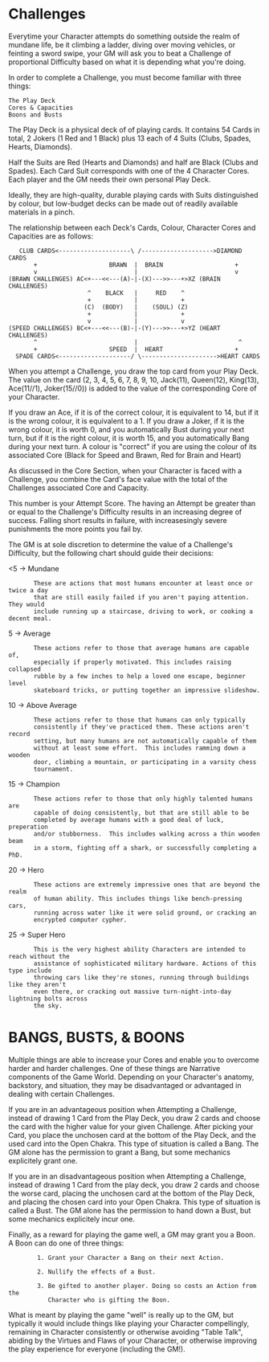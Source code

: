 Challenges
==========

Everytime your Character attempts do something outside the realm of mundane
life, be it climbing a ladder, diving over moving vehicles, or feinting a
sword swipe, your GM will ask you to beat a Challenge of proportional
Difficulty based on what it is depending what you're doing.

In order to complete a Challenge, you must become familiar with three things:

    The Play Deck
    Cores & Capacities
    Boons and Busts

The Play Deck is a physical deck of of playing cards. It contains 54 Cards in
total, 2 Jokers (1 Red and 1 Black) plus 13 each of 4 Suits (Clubs, Spades,
Hearts, Diamonds). 

Half the Suits are Red (Hearts and Diamonds) and half are Black (Clubs and
Spades). Each Card Suit corresponds with one of the 4 Character Cores. Each player and
the GM needs their own personal Play Deck. 

Ideally, they are high-quality, durable playing cards with Suits
distinguished by colour, but low-budget decks can be made out of readily
available materials in a pinch.

The relationship between each Deck's Cards, Colour, Character Cores and Capacities
are as follows:

       CLUB CARDS<--------------------\ /-------------------->DIAMOND CARDS
           +                    BRAWN  |  BRAIN                    +
           v                           |                           v
    (BRAWN CHALLENGES) AC<+---<<---(A)-|-(X)--->>---+>XZ (BRAIN CHALLENGES)
                          ^    BLACK   |     RED    ^
                          +            |            + 
                         (C)  (BODY)   |    (SOUL) (Z)
                          +            |            +
                          v            |            v
    (SPEED CHALLENGES) BC<+---<<---(B)-|-(Y)--->>---+>YZ (HEART CHALLENGES)
           ^                           |                            ^ 
           +                    SPEED  |  HEART                    +
      SPADE CARDS<--------------------/ \--------------------->HEART CARDS

When you attempt a Challenge, you draw the top card from your Play Deck. The value
on the card (2, 3, 4, 5, 6, 7, 8, 9, 10, Jack(11), Queen(12), King(13), Ace(11//1),
Joker(15//0)) is added to the value of the corresponding Core of your Character.

If you draw an Ace, if it is of the correct colour, it is equivalent to 14, but if
it is the wrong colour, it is equivalent to a 1. If you draw a Joker, if it is the
wrong colour, it is worth 0, and you automatically Bust during your next turn, but
if it is the right colour, it is worth 15, and you automatically Bang during your
next turn. A colour is "correct" if you are using the colour of its associated
Core (Black for Speed and Brawn, Red for Brain and Heart)

As discussed in the Core Section, when your Character is faced with a Challenge,
you combine the Card's face value with the total of the Challenges associated Core and
Capacity.

This number is your Attempt Score. The having an Attempt be greater than or equal
to the Challenge's Difficulty results in an increasing degree of success. Falling
short results in failure, with increasesingly severe punishments the more points
you fail by.

The GM is at sole discretion to determine the value of a Challenge's Difficulty,
but the following chart should guide their decisions:

   <5  -> Mundane

           These are actions that most humans encounter at least once or twice a day
           that are still easily failed if you aren't paying attention. They would
           include running up a staircase, driving to work, or cooking a decent meal.

   5   -> Average

           These actions refer to those that average humans are capable of,
           especially if properly motivated. This includes raising collapsed
           rubble by a few inches to help a loved one escape, beginner level
           skateboard tricks, or putting together an impressive slideshow. 

   10   -> Above Average

           These actions refer to those that humans can only typically
           consistently if they've practiced them. These actions aren't record
           setting, but many humans are not automatically capable of them
           without at least some effort.  This includes ramming down a wooden
           door, climbing a mountain, or participating in a varsity chess
           tournament.

   15   -> Champion
           
           These actions refer to those that only highly talented humans are
           capable of doing consistently, but that are still able to be
           completed by average humans with a good deal of luck, preperation
           and/or stubborness.  This includes walking across a thin wooden beam
           in a storm, fighting off a shark, or successfully completing a PhD.

   20   -> Hero

           These actions are extremely impressive ones that are beyond the realm
           of human ability. This includes things like bench-pressing cars,
           running across water like it were solid ground, or cracking an
           encrypted computer cypher. 

   25   -> Super Hero 

           This is the very highest ability Characters are intended to reach without the
           assistance of sophisticated military hardware. Actions of this type include
           throwing cars like they're stones, running through buildings like they aren't
           even there, or cracking out massive turn-night-into-day lightning bolts across
           the sky.


BANGS, BUSTS, & BOONS
=====================

Multiple things are able to increase your Cores and enable you to overcome
harder and harder challenges. One of these things are Narrative components of
the Game World.  Depending on your Character's anatomy, backstory, and
situation, they may be disadvantaged or advantaged in dealing with certain
Challenges.

If you are in an advantageous position when Attempting a Challenge, instead of
drawing 1 Card from the Play Deck, you draw 2 cards and choose the card with the
higher value for your given Challenge. After picking your Card, you place the
unchosen card at the bottom of the Play Deck, and the used card into the Open
Chakra. This type of situation is called a Bang. The GM alone has the permission
to grant a Bang, but some mechanics explicitely grant one.

If you are in an disadvantageous position when Attempting a Challenge, instead
of drawing 1 Card from the play deck, you draw 2 cards and choose the worse
card, placing the unchosen card at the bottom of the Play Deck, and placing the
chosen card into your Open Chakra. This type of situation is called a Bust. The
GM alone has the permission to hand down a Bust, but some mechanics explicitely
incur one.

Finally, as a reward for playing the game well, a GM may grant you a Boon. A
Boon can do one of three things:

            1. Grant your Character a Bang on their next Action.

            2. Nullify the effects of a Bust.

            3. Be gifted to another player. Doing so costs an Action from the
               Character who is gifting the Boon.

What is meant by playing the game "well" is really up to the GM, but typically
it would include things like playing your Character compellingly, remaining in
Character consistently or otherwise avoiding "Table Talk", abiding by the
Virtues and Flaws of your Character, or otherwise improving the play experience
for everyone (including the GM!).
